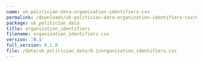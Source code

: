 ```yaml
---
name: uk-politician-data-organization-identifiers-csv
permalink: /downloads/uk-politician-data-organization-identifiers-csv/0_1
package: uk_politician_data
title: organization_identifiers
filename: organization_identifiers.csv
version: '0.1'
full_version: 0.1.0
file: /data/uk_politician_data/0.1/organization_identifiers.csv
---
```

